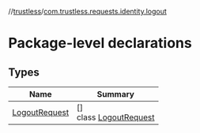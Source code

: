 //[trustless](../../index.md)/[com.trustless.requests.identity.logout](index.md)

# Package-level declarations

## Types

| Name | Summary |
|---|---|
| [LogoutRequest](-logout-request/index.md) | []<br>class [LogoutRequest](-logout-request/index.md) |
